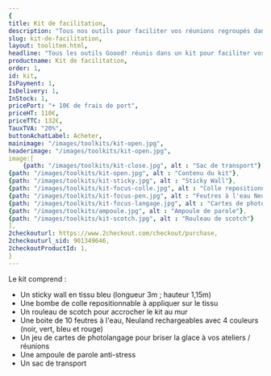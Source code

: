 ```yaml
---
{
title: Kit de facilitation,
description: "Tous nos outils pour faciliter vos réunions regroupés dans un kit Sticky Wall, feutres Neuland, carte de photo langage",
slug: kit-de-facilitation,
layout: toolitem.html,
headline: "Tous les outils Goood! réunis dans un kit pour faciliter vos ateliers de groupes et réunions.." ,
productname: Kit de facilitation,
order: 1,
id: kit,
IsPayment: 1,
IsDelivery: 1,
InStock: 1,
pricePort: "+ 10€ de frais de port",
priceHT: 110€,
priceTTC: 132€,
TauxTVA: "20%",
buttonAchatLabel: Acheter, 
mainimage: "/images/toolkits/kit-open.jpg",
headerimage: "/images/toolkits/kit-open.jpg",
image:[ 
    {path: "/images/toolkits/kit-close.jpg", alt : "Sac de transport"},
{path: "/images/toolkits/kit-open.jpg", alt : "Contenu du kit"},
{path: "/images/toolkits/kit-sticky.jpg", alt : "Sticky Wall"},
{path: "/images/toolkits/kit-focus-colle.jpg", alt : "Colle repositionnable"},
{path: "/images/toolkits/kit-focus-pen.jpg", alt : "Feutres à l'eau Neuland"},
{path: "/images/toolkits/kit-focus-langage.jpg", alt : "Cartes de photolangage"},
{path: "/images/toolkits/ampoule.jpg", alt : "Ampoule de parole"},
{path: "/images/toolkits/kit-scotch.jpg", alt : "Rouleau de scotch"}
],
2checkouturl: https://www.2checkout.com/checkout/purchase,
2checkouturl_sid: 901349646,
2checkoutProductId: 1,
}
---
```


Le kit comprend : 
* Un sticky wall en tissu bleu (longueur 3m ; hauteur 1,15m)
* Une bombe de colle repositionnable à appliquer sur le tissu 
* Un rouleau de scotch pour accrocher le kit au mur
* Une boite de 10 feutres à l'eau, Neuland rechargeables avec 4 couleurs (noir, vert, bleu et rouge)
* Un jeu de cartes de photolangage pour briser la glace à vos ateliers / réunions
* Une ampoule de parole anti-stress
* Un sac de transport

